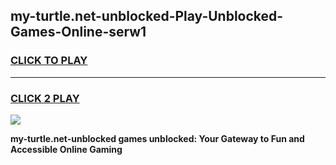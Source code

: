 
## my-turtle.net-unblocked-Play-Unblocked-Games-Online-serw1
<h3>
<a href="https://premium76.site?title=my-turtle.net-unblocked&ref=25A">CLICK TO PLAY</a></h3>
<hr>

<h3>
<a href="https://premium76.site?title=my-turtle.net-unblocked&ref=25A">CLICK 2 PLAY</a>
  
</h3>

<a href="https://premium76.site?title=my-turtle.net-unblocked&ref=25A"><img src="https://clearcache.store/games.png"></a>


**my-turtle.net-unblocked games unblocked: Your Gateway to Fun and Accessible Online Gaming**
